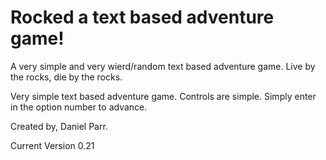 # Rocked a text based adventure game!

A very simple and very wierd/random text based adventure game. 
Live by the rocks, die by the rocks.

Very simple text based adventure game.
Controls are simple. Simply enter in the option number to advance.

Created by, Daniel Parr.

Current Version 0.21
